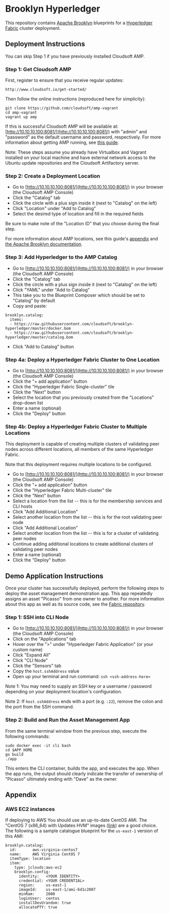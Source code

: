 # Brooklyn Hyperledger

This repository contains [Apache Brooklyn](https://brooklyn.apache.org/) blueprints for a
[Hyperledger Fabric](https://github.com/hyperledger/fabric) cluster deployment.


## Deployment Instructions

You can skip Step 1 if you have previously installed Cloudsoft AMP.


### Step 1: Get Cloudsoft AMP

First, register to ensure that you receive regular updates:
```
http://www.cloudsoft.io/get-started/
```
Then follow the online instructions (reproduced here for simplicity):
```
git clone https://github.com/cloudsoft/amp-vagrant
cd amp-vagrant
vagrant up amp
```

If this is successful Cloudsoft AMP will be available at: [http://10.10.10.100:8081/](http://10.10.10.100:8081/) with "admin" and "password" as the default username and password, respectively.
For more information about getting AMP running, see [this guide](http://docs.cloudsoft.io/tutorials/tutorial-get-amp-running.html).

Note: These steps assume you already have Virtualbox and Vagrant installed on your local machine and have external network access to the Ubuntu update repositories and the Cloudsoft Artifactory server.


### Step 2: Create a Deployment Location

* Go to [http://10.10.10.100:8081/](http://10.10.10.100:8081/) in your browser (the Cloudsoft AMP Console)
* Click the "Catalog" tab
* Click the circle with a plus sign inside it (next to "Catalog" on the left)
* Click "Location" under "Add to Catalog"
* Select the desired type of location and fill in the required fields

Be sure to make note of the "Location ID" that you choose during the final step.

For more information about AMP locations, see this guide's [appendix](#appendix) and
[the Apache Brooklyn documentation](https://brooklyn.apache.org/v/latest/ops/locations/).


### Step 3: Add Hyperledger to the AMP Catalog

* Go to [http://10.10.10.100:8081/](http://10.10.10.100:8081/) in your browser (the Cloudsoft AMP Console)
* Click the "Catalog" tab
* Click the circle with a plus sign inside it (next to "Catalog" on the left)
* Click "YAML" under "Add to Catalog"
* This take you to the Blueprint Composer which should be set to "Catalog" by default
* Copy and paste:
```
brooklyn.catalog:
  items:
  - https://raw.githubusercontent.com/cloudsoft/brooklyn-hyperledger/master/docker.bom
  - https://raw.githubusercontent.com/cloudsoft/brooklyn-hyperledger/master/catalog.bom
```
* Click "Add to Catalog" button


### Step 4a: Deploy a Hyperledger Fabric Cluster to One Location

* Go to [http://10.10.10.100:8081/](http://10.10.10.100:8081/) in your browser (the Cloudsoft AMP Console)
* Click the "+ add application" button
* Click the "Hyperledger Fabric Single-cluster" tile
* Click the "Next" button
* Select the location that you previously created from the "Locations" drop-down list
* Enter a name (optional)
* Click the "Deploy" button


### Step 4b: Deploy a Hyperledger Fabric Cluster to Multiple Locations

This deployment is capable of creating multiple clusters of validating peer nodes across
different locations, all members of the same Hyperledger Fabric.

Note that this deployment requires multiple locations to be configured.

* Go to [http://10.10.10.100:8081/](http://10.10.10.100:8081/) in your browser (the Cloudsoft AMP Console)
* Click the "+ add application" button
* Click the "Hyperledger Fabric Multi-cluster" tile
* Click the "Next" button
* Select a location from the list -- this is for the membership services and CLI hosts
* Click "Add Additional Location"
* Select another location from the list -- this is for the root validating peer node
* Click "Add Additional Location"
* Select another location from the list -- this is for a cluster of validating peer nodes
* Continue adding additional locations to create additional clusters of validating peer nodes
* Enter a name (optional)
* Click the "Deploy" button


## Demo Application Instructions

Once your cluster has successfully deployed, perform the following steps to deploy the asset management demonstration app.  This app repeatedly assigns an asset "Picasso" from one owner to another.  For more information about this app as well as its source code, see the [Fabric repository](https://github.com/hyperledger/fabric/tree/master/examples/chaincode/go/asset_management).

### Step 1: SSH into CLI Node

* Go to [http://10.10.10.100:8081/](http://10.10.10.100:8081/) in your browser (the Cloudsoft AMP Console)
* Click on the "Applications" tab
* Hover over the ">" under "Hyperledger Fabric Application" (or your custom name)
* Click "Expand All"
* Click "CLI Node"
* Click the "Sensors" tab
* Copy the `host.sshAddress` value
* Open up your terminal and run command: `ssh <ssh-address-here>`

Note 1: You may need to supply an SSH key or a username / password depending on your
deployment location's configuration.

Note 2: If `host.sshAddress` ends with a port (e.g. `:22`), remove the colon and the port from the SSH command.


### Step 2: Build and Run the Asset Management App

From the same terminal window from the previous step, execute the following commands:
```
sudo docker exec -it cli bash
cd $APP_HOME
go build
./app
```

This enters the CLI container, builds the app, and executes the app. When the app runs, the output should clearly indicate the transfer of ownership of "Picasso" ultimately ending with "Dave" as the owner.


## Appendix

### AWS EC2 instances

If deploying to AWS You should use an up-to-date CentOS AMI. The "CentOS 7 (x86_64) with Updates HVM"
images ([link](https://aws.amazon.com/marketplace/ordering?productId=b7ee8a69-ee97-4a49-9e68-afaee216db2e))
are a good choice. The following is a sample catalogue blueprint for the `us-east-1` version of this AMI:

    brooklyn.catalog:
      id:       aws-virginia-centos7
      name:     AWS Virginia CentOS 7
      itemType: location
      item:
        type: jclouds:aws-ec2
        brooklyn.config:
          identity:   <YOUR IDENTITY>
          credential: <YOUR CREDENTIAL>
          region:     us-east-1
          imageId:    us-east-1/ami-6d1c2007
          minRam:     2000
          loginUser:  centos
          installDevUrandom: true
          allocatePTY: true
